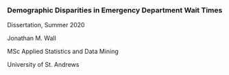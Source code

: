 ### Demographic Disparities in Emergency Department Wait Times

Dissertation, Summer 2020

Jonathan M. Wall

MSc Applied Statistics and Data Mining

University of St. Andrews


